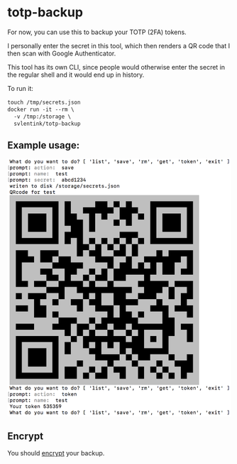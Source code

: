 # totp-backup

For now, you can use this to backup your TOTP (2FA) tokens.

I personally enter the secret in this tool,
which then renders a QR code that I then scan with Google Authenticator.

This tool has its own CLI,
since people would otherwise enter the secret in the regular shell
and it would end up in history.

To run it:

```shell
touch /tmp/secrets.json
docker run -it --rm \
  -v /tmp:/storage \
  svlentink/totp-backup
```
## Example usage:

![example](https://github.com/svlentink/dockerfiles/raw/master/svlentink/totp-backup/example.png "example.png")


## Encrypt

You should
[encrypt](https://github.com/svlentink/password-generator/blob/master/crypt.sh)
your backup.

